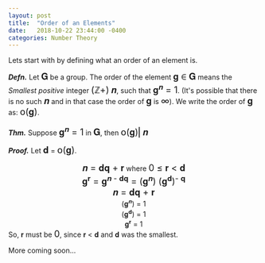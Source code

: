 ```yaml
---
layout: post
title:  "Order of an Elements"
date:   2018-10-22 23:44:00 -0400
categories: Number Theory
---
```


Lets start with by defining what an order of an element is.

***Defn.*** Let <font size="4">𝐆</font> be a group. The order of the element <font size="4">𝐠 ∈ 𝐆</font> means the *Smallest positive* integer <font size="4">(&integers;+)</font> <font size="4">𝒏</font>, such that <font size="4">𝐠<sup size="4">𝒏</sup> = 1</font>. (It's possible that there is no such <font size="4">𝒏</font> and in that case the order of <font size="4">𝐠</font> is <font size="4">&infin;</font>). We write the order of <font size="4">𝐠</font> as: <font size="4">𝗈(𝐠)</font>.

***Thm.*** Suppose <font size="4">𝐠<sup size="4">𝒏</sup> = 1</font> in <font size="4">𝐆</font>, then <font size="4">𝗈(𝐠)⎜𝒏</font>

***Proof.*** Let <font size="4">𝐝</font> = <font size="4">𝗈(𝐠)</font>. 
	

<center><font size="4">𝒏 = 𝐝𝐪 + 𝐫</font> where <font size="4">0 ≤ 𝐫 < 𝐝</font></center>
<center><font size="4">𝐠<sup>𝐫</sup> = 𝐠<sup>𝒏 - 𝐝𝐪</sup> = (𝐠<sup>𝒏</sup>) (𝐠<sup>𝐝</sup>)<sup>- 𝐪</sup></font></center>
<center><font size="4">𝒏 = 𝐝𝐪 + 𝐫</font></center>
<center><font>(𝐠<sup>𝒏</sup>) = 1</font></center> 
<center><font>(𝐠<sup>𝐝</sup>) = 1</font></center>
<center><font>𝐠<sup>𝐫</sup> = 1</font></center>
So, <font>𝐫</font> must be <font size="4">0</font>, since <font>𝐫 < 𝐝</font> and <font>𝐝</font> was the smallest.

More coming soon...


